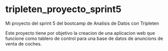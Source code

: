 # tripleten_proyecto_sprint5
Mi proyecto del sprint 5 del bootcamp de Analisis de Datos con Tripleten

Este proyecto tiene por objetivo la creacion de una aplicacion web que funcione como tablero de control para una base de datos de anuncions de venta de coches.
